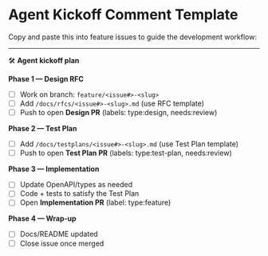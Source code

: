 # Agent Kickoff Comment Template

Copy and paste this into feature issues to guide the development workflow:

---

🛠️ **Agent kickoff plan**

**Phase 1 — Design RFC**
- [ ] Work on branch: `feature/<issue#>-<slug>`
- [ ] Add `/docs/rfcs/<issue#>-<slug>.md` (use RFC template)
- [ ] Push to open **Design PR** (labels: type:design, needs:review)

**Phase 2 — Test Plan**
- [ ] Add `/docs/testplans/<issue#>-<slug>.md` (use Test Plan template)
- [ ] Push to open **Test Plan PR** (labels: type:test-plan, needs:review)

**Phase 3 — Implementation**
- [ ] Update OpenAPI/types as needed
- [ ] Code + tests to satisfy the Test Plan
- [ ] Open **Implementation PR** (label: type:feature)

**Phase 4 — Wrap-up**
- [ ] Docs/README updated
- [ ] Close issue once merged
